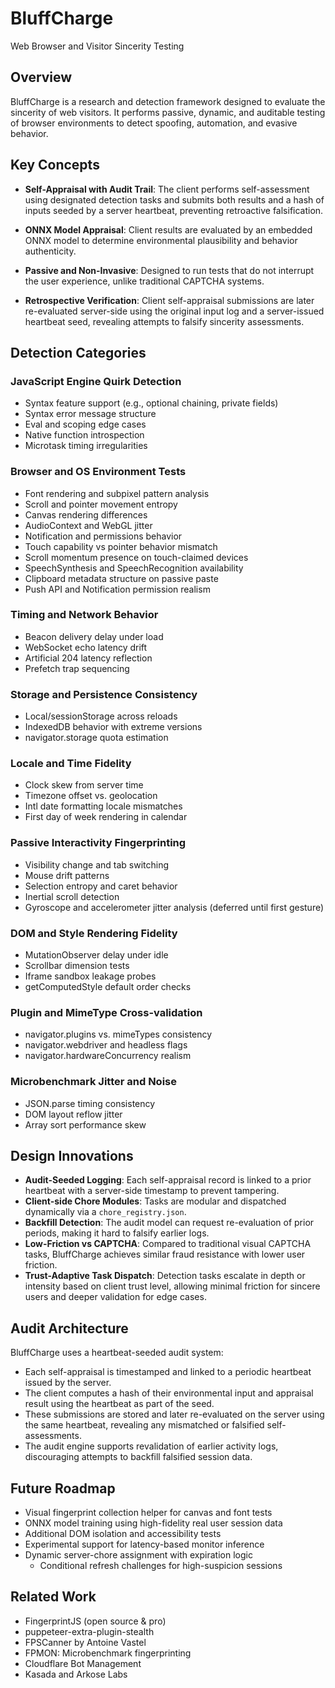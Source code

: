 # BluffCharge
Web Browser and Visitor Sincerity Testing

## Overview

BluffCharge is a research and detection framework designed to evaluate the sincerity of web visitors. It performs passive, dynamic, and auditable testing of browser environments to detect spoofing, automation, and evasive behavior.

## Key Concepts

- **Self-Appraisal with Audit Trail**: The client performs self-assessment using designated detection tasks and submits both results and a hash of inputs seeded by a server heartbeat, preventing retroactive falsification.
- **ONNX Model Appraisal**: Client results are evaluated by an embedded ONNX model to determine environmental plausibility and behavior authenticity.
- **Passive and Non-Invasive**: Designed to run tests that do not interrupt the user experience, unlike traditional CAPTCHA systems.

- **Retrospective Verification**: Client self-appraisal submissions are later re-evaluated server-side using the original input log and a server-issued heartbeat seed, revealing attempts to falsify sincerity assessments.

## Detection Categories

### JavaScript Engine Quirk Detection
- Syntax feature support (e.g., optional chaining, private fields)
- Syntax error message structure
- Eval and scoping edge cases
- Native function introspection
- Microtask timing irregularities

### Browser and OS Environment Tests
- Font rendering and subpixel pattern analysis
- Scroll and pointer movement entropy
- Canvas rendering differences
- AudioContext and WebGL jitter
- Notification and permissions behavior
 - Touch capability vs pointer behavior mismatch
 - Scroll momentum presence on touch-claimed devices
 - SpeechSynthesis and SpeechRecognition availability
 - Clipboard metadata structure on passive paste
 - Push API and Notification permission realism

### Timing and Network Behavior
- Beacon delivery delay under load
- WebSocket echo latency drift
- Artificial 204 latency reflection
- Prefetch trap sequencing

### Storage and Persistence Consistency
- Local/sessionStorage across reloads
- IndexedDB behavior with extreme versions
- navigator.storage quota estimation

### Locale and Time Fidelity
- Clock skew from server time
- Timezone offset vs. geolocation
- Intl date formatting locale mismatches
- First day of week rendering in calendar

### Passive Interactivity Fingerprinting
- Visibility change and tab switching
- Mouse drift patterns
- Selection entropy and caret behavior
 - Inertial scroll detection
 - Gyroscope and accelerometer jitter analysis (deferred until first gesture)

### DOM and Style Rendering Fidelity
- MutationObserver delay under idle
- Scrollbar dimension tests
- Iframe sandbox leakage probes
- getComputedStyle default order checks

### Plugin and MimeType Cross-validation
- navigator.plugins vs. mimeTypes consistency
- navigator.webdriver and headless flags
- navigator.hardwareConcurrency realism

### Microbenchmark Jitter and Noise
- JSON.parse timing consistency
- DOM layout reflow jitter
- Array sort performance skew

## Design Innovations

- **Audit-Seeded Logging**: Each self-appraisal record is linked to a prior heartbeat with a server-side timestamp to prevent tampering.
- **Client-side Chore Modules**: Tasks are modular and dispatched dynamically via a `chore_registry.json`.
- **Backfill Detection**: The audit model can request re-evaluation of prior periods, making it hard to falsify earlier logs.
- **Low-Friction vs CAPTCHA**: Compared to traditional visual CAPTCHA tasks, BluffCharge achieves similar fraud resistance with lower user friction.
- **Trust-Adaptive Task Dispatch**: Detection tasks escalate in depth or intensity based on client trust level, allowing minimal friction for sincere users and deeper validation for edge cases.

## Audit Architecture

BluffCharge uses a heartbeat-seeded audit system:

- Each self-appraisal is timestamped and linked to a periodic heartbeat issued by the server.
- The client computes a hash of their environmental input and appraisal result using the heartbeat as part of the seed.
- These submissions are stored and later re-evaluated on the server using the same heartbeat, revealing any mismatched or falsified self-assessments.
- The audit engine supports revalidation of earlier activity logs, discouraging attempts to backfill falsified session data.

## Future Roadmap

- Visual fingerprint collection helper for canvas and font tests
- ONNX model training using high-fidelity real user session data
- Additional DOM isolation and accessibility tests
- Experimental support for latency-based monitor inference
- Dynamic server-chore assignment with expiration logic
  - Conditional refresh challenges for high-suspicion sessions

## Related Work

- FingerprintJS (open source & pro)
- puppeteer-extra-plugin-stealth
- FPSCanner by Antoine Vastel
- FPMON: Microbenchmark fingerprinting
- Cloudflare Bot Management
- Kasada and Arkose Labs
